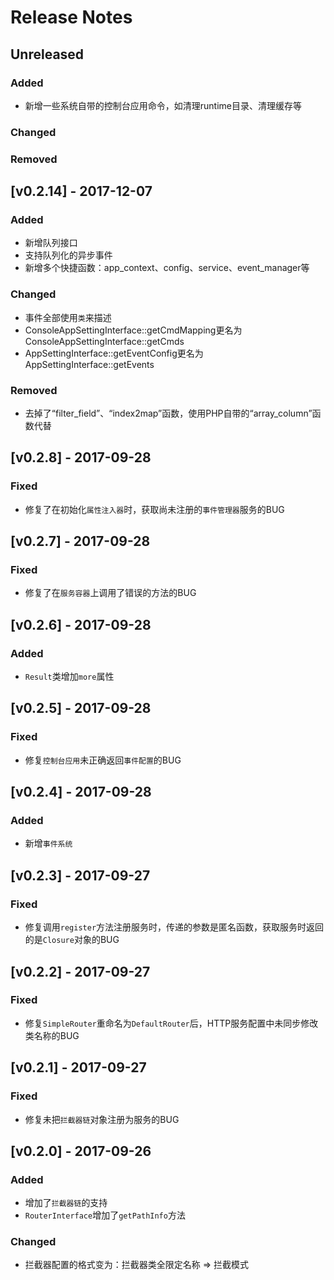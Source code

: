 # Release Notes

## Unreleased

### Added
- 新增一些系统自带的控制台应用命令，如清理runtime目录、清理缓存等

### Changed

### Removed

## [v0.2.14] - 2017-12-07

### Added
- 新增队列接口
- 支持队列化的异步事件
- 新增多个快捷函数：app_context、config、service、event_manager等

### Changed
- 事件全部使用`类`来描述
- ConsoleAppSettingInterface::getCmdMapping更名为ConsoleAppSettingInterface::getCmds
- AppSettingInterface::getEventConfig更名为AppSettingInterface::getEvents

### Removed
- 去掉了“filter_field”、“index2map”函数，使用PHP自带的“array_column”函数代替

## [v0.2.8] - 2017-09-28

### Fixed
- 修复了在初始化`属性注入器`时，获取尚未注册的`事件管理器`服务的BUG

## [v0.2.7] - 2017-09-28

### Fixed
- 修复了在`服务容器`上调用了错误的方法的BUG

## [v0.2.6] - 2017-09-28

### Added
- `Result`类增加`more`属性

## [v0.2.5] - 2017-09-28

### Fixed
- 修复`控制台应用`未正确返回`事件配置`的BUG

## [v0.2.4] - 2017-09-28

### Added
- 新增`事件系统`

## [v0.2.3] - 2017-09-27

### Fixed
- 修复调用`register`方法注册服务时，传递的参数是匿名函数，获取服务时返回的是`Closure`对象的BUG

## [v0.2.2] - 2017-09-27

### Fixed
- 修复`SimpleRouter`重命名为`DefaultRouter`后，HTTP服务配置中未同步修改类名称的BUG

## [v0.2.1] - 2017-09-27

### Fixed
- 修复未把`拦截器链`对象注册为服务的BUG

## [v0.2.0] - 2017-09-26

### Added
- 增加了`拦截器链`的支持
- `RouterInterface`增加了`getPathInfo`方法

### Changed
- 拦截器配置的格式变为：拦截器类全限定名称 => 拦截模式
